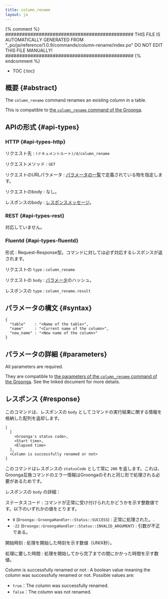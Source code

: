 ```yaml
---
title: column_rename
layout: ja
---
```


{% comment %}
##############################################
  THIS FILE IS AUTOMATICALLY GENERATED FROM
  "_po/ja/reference/1.0.9/commands/column-rename/index.po"
  DO NOT EDIT THIS FILE MANUALLY!
##############################################
{% endcomment %}


* TOC
{:toc}

## 概要 {#abstract}

The `column_rename` command renames an existing column in a table.

This is compatible to [the `column_rename` command of the Groonga](http://groonga.org/docs/reference/commands/column_rename.html).

## APIの形式 {#api-types}

### HTTP {#api-types-http}

リクエスト先
: `(ドキュメントルート)/d/column_rename`

リクエストメソッド
: `GET`

リクエストのURLパラメータ
: [パラメータの一覧](#parameters)で定義されている物を指定します。

リクエストのbody
: なし。

レスポンスのbody
: [レスポンスメッセージ](#response)。

### REST {#api-types-rest}

対応していません。

### Fluentd {#api-types-fluentd}

形式
: Request-Response型。コマンドに対しては必ず対応するレスポンスが返されます。

リクエストの `type`
: `column_rename`

リクエストの `body`
: [パラメータ](#parameters)のハッシュ。

レスポンスの `type`
: `column_rename.result`

## パラメータの構文 {#syntax}

    {
      "table"    : "<Name of the table>",
      "name"     : "<Current name of the column>",
      "new_name" : "<New name of the column>"
    }

## パラメータの詳細 {#parameters}

All parameters are required.

They are compatible to [the parameters of the `column_rename` command of the Groonga](http://groonga.org/docs/reference/commands/column_rename.html#parameters). See the linked document for more details.

## レスポンス {#response}

このコマンドは、レスポンスの `body` としてコマンドの実行結果に関する情報を格納した配列を返却します。

    [
      [
        <Groonga's status code>,
        <Start time>,
        <Elapsed time>
      ],
      <Column is successfully renamed or not>
    ]

このコマンドはレスポンスの `statusCode` として常に `200` を返します。これは、Groonga互換コマンドのエラー情報はGroongaのそれと同じ形で処理される必要があるためです。

レスポンスの `body` の詳細：

ステータスコード
: コマンドが正常に受け付けられたかどうかを示す整数値です。以下のいずれかの値をとります。
  
   * `0` (`Droonga::GroongaHandler::Status::SUCCESS`) : 正常に処理された。.
   * `-22` (`Droonga::GroongaHandler::Status::INVALID_ARGUMENT`) : 引数が不正である。

開始時刻
: 処理を開始した時刻を示す数値（UNIX秒）。

処理に要した時間
: 処理を開始してから完了までの間にかかった時間を示す数値。

Column is successfully renamed or not
: A boolean value meaning the column was successfully renamed or not. Possible values are:
  
   * `true`：The column was successfully renamed.
   * `false`：The column was not renamed.

